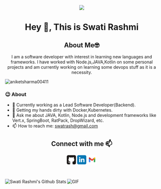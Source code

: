 <div align="center">
<img src="https://user-images.githubusercontent.com/42115530/92640221-9728ca00-f2fa-11ea-8994-c72b26e937de.gif" align="center"/>
</div>
<h1 align='center'>Hey 👋, This is Swati Rashmi</h1>
<p align = 'center'> 
<h2 align='center'>About Me🤓</h2>
<p align='center'>I am a software developer with interest in learning new languages and frameworks. I have worked with Node.js,JAVA,Kotlin on some personal projects and am currently working on learning some devops stuff as it is a necessity. 
 <p align="left"> <img src="https://komarev.com/ghpvc/?username=aniketsharma00411" alt="aniketsharma00411" /> </p>

### 😉 About

<!--
- 🔭 I’m currently working on ...
- 🌱 I’m currently learning ...
- 👯 I’m looking to collaborate on ...
- 🤔 I’m looking for help with ...
- 💬 Ask me about ...
- 📫 How to reach me: ...
- 😄 Pronouns: ...
- ⚡ Fun fact: ...
-->

- 🔭 Currently working as a Lead Software Developer(Backend).
- 🌱 Getting my hands dirty with Docker,Kubernetes.
- 💬 Ask me about JAVA, Kotlin, Node.js and development frameworks like Vert.x, SpringBoot, RatPack, DropWizard, etc.
- 📫 How to reach me: swatrash@gmail.com
</p><h2 align='center'>Connect with me  📫 </h2>
<p align = 'center'> 
 <a href = https://github.com/swat-rash target='_blank'> <img src=https://github.com/edent/SuperTinyIcons/blob/master/images/svg/github.svg height='30' weight='30'/></a>
<a href = https://www.linkedin.com/in/swati-rashmi-bbb80688/ target='_blank'> <img src=https://github.com/edent/SuperTinyIcons/blob/master/images/svg/linkedin.svg height='30' weight='30'/></a> 
<!-- <a href = https://medium.com/<user-name> target='_blank'> <img src=https://github.com/edent/SuperTinyIcons/blob/master/images/svg/medium.svg height='30' weight='30'/></a>  -->
<a href="https://mail.google.com/mail/?view=cm&fs=1&tf=1&to=swatrash@gmail.com" target="_blank"><img src=https://github.com/edent/SuperTinyIcons/blob/master/images/svg/gmail.svg height='30' weight='30'/></a>
<!-- <a href = https://stackoverflow.com/users/<user-name> target='_blank'> <img src=https://github.com/edent/SuperTinyIcons/blob/master/images/svg/stackoverflow.svg height='30' weight='30'/></a> -->

&emsp;

<img align="right" height="250" width="300" alt="GIF" src="https://miro.medium.com/max/1360/1*IRGHmiGsa16stedQvIaZfw.gif" />

![Swati Rashmi's Github Stats](https://github-readme-stats.vercel.app/api?username=swat-rash&theme=vue&show_icons=true)
